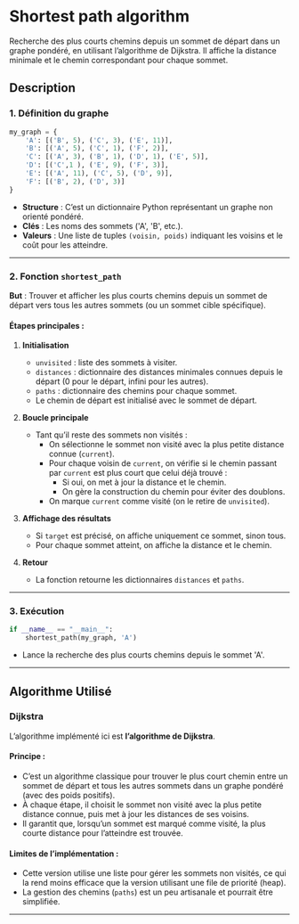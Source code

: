 # Shortest path algorithm

Recherche des plus courts chemins depuis un sommet de départ dans un graphe pondéré, en utilisant l’algorithme de Dijkstra.
Il affiche la distance minimale et le chemin correspondant pour chaque sommet.

## Description

### 1. Définition du graphe

```python
my_graph = {
    'A': [('B', 5), ('C', 3), ('E', 11)],
    'B': [('A', 5), ('C', 1), ('F', 2)],
    'C': [('A', 3), ('B', 1), ('D', 1), ('E', 5)],
    'D': [('C',1 ), ('E', 9), ('F', 3)],
    'E': [('A', 11), ('C', 5), ('D', 9)],
    'F': [('B', 2), ('D', 3)]
}
```
- **Structure** : C’est un dictionnaire Python représentant un graphe non orienté pondéré.
- **Clés** : Les noms des sommets ('A', 'B', etc.).
- **Valeurs** : Une liste de tuples `(voisin, poids)` indiquant les voisins et le coût pour les atteindre.

---

### 2. Fonction `shortest_path`

**But** : Trouver et afficher les plus courts chemins depuis un sommet de départ vers tous les autres sommets (ou un sommet cible spécifique).

#### Étapes principales :

1. **Initialisation**
   - `unvisited` : liste des sommets à visiter.
   - `distances` : dictionnaire des distances minimales connues depuis le départ (0 pour le départ, infini pour les autres).
   - `paths` : dictionnaire des chemins pour chaque sommet.
   - Le chemin de départ est initialisé avec le sommet de départ.

2. **Boucle principale**
   - Tant qu’il reste des sommets non visités :
     - On sélectionne le sommet non visité avec la plus petite distance connue (`current`).
     - Pour chaque voisin de `current`, on vérifie si le chemin passant par `current` est plus court que celui déjà trouvé :
        - Si oui, on met à jour la distance et le chemin.
        - On gère la construction du chemin pour éviter des doublons.
     - On marque `current` comme visité (on le retire de `unvisited`).

3. **Affichage des résultats**
   - Si `target` est précisé, on affiche uniquement ce sommet, sinon tous.
   - Pour chaque sommet atteint, on affiche la distance et le chemin.

4. **Retour**
   - La fonction retourne les dictionnaires `distances` et `paths`.

---

### 3. Exécution

```python
if __name__ == "__main__":
    shortest_path(my_graph, 'A')
```
- Lance la recherche des plus courts chemins depuis le sommet 'A'.

---

## Algorithme Utilisé

### Dijkstra

L’algorithme implémenté ici est **l’algorithme de Dijkstra**.  
#### **Principe :**
- C’est un algorithme classique pour trouver le plus court chemin entre un sommet de départ et tous les autres sommets dans un graphe pondéré (avec des poids positifs).
- À chaque étape, il choisit le sommet non visité avec la plus petite distance connue, puis met à jour les distances de ses voisins.
- Il garantit que, lorsqu’un sommet est marqué comme visité, la plus courte distance pour l’atteindre est trouvée.

#### **Limites de l’implémentation :**
- Cette version utilise une liste pour gérer les sommets non visités, ce qui la rend moins efficace que la version utilisant une file de priorité (heap).
- La gestion des chemins (`paths`) est un peu artisanale et pourrait être simplifiée.

---
